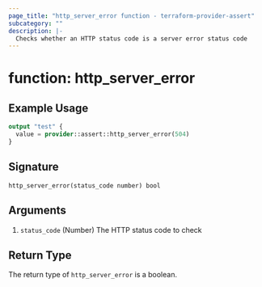 ```yaml
---
page_title: "http_server_error function - terraform-provider-assert"
subcategory: ""
description: |-
  Checks whether an HTTP status code is a server error status code
---
```


# function: http_server_error



## Example Usage

```terraform
output "test" {
  value = provider::assert::http_server_error(504)
}
```

## Signature

<!-- signature generated by tfplugindocs -->
```text
http_server_error(status_code number) bool
```

## Arguments

<!-- arguments generated by tfplugindocs -->
1. `status_code` (Number) The HTTP status code to check


## Return Type

The return type of `http_server_error` is a boolean.
